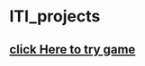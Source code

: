 # ITI_projects
## [click Here to try game](https://raw.githack.com/Tasbeeh77/ITI_projects/main/JS_Game/pages/index.html)

